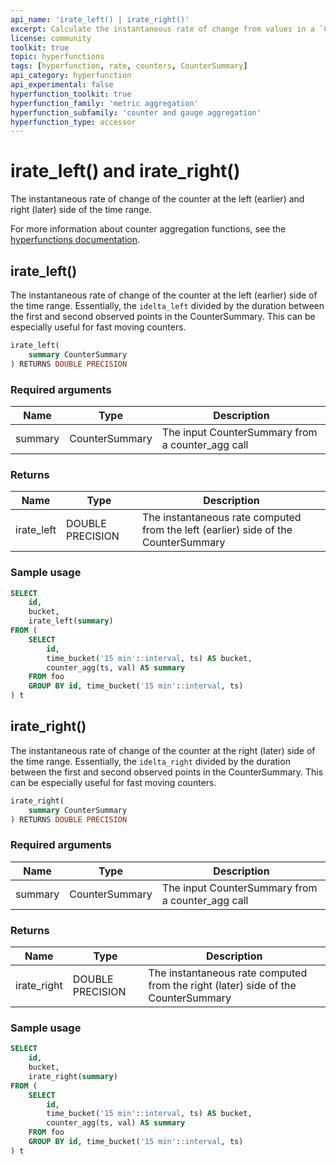 ```yaml
---
api_name: 'irate_left() | irate_right()'
excerpt: Calculate the instantaneous rate of change from values in a `CounterSummary`
license: community
toolkit: true
topic: hyperfunctions
tags: [hyperfunction, rate, counters, CounterSummary]
api_category: hyperfunction
api_experimental: false
hyperfunction_toolkit: true
hyperfunction_family: 'metric aggregation'
hyperfunction_subfamily: 'counter and gauge aggregation'
hyperfunction_type: accessor
---
```


# irate_left() and irate_right() <tag type="toolkit" content="Toolkit" />
The instantaneous rate of change of the counter at the left (earlier) and right
(later) side of the time range.

For more information about counter aggregation functions, see the
[hyperfunctions documentation][hyperfunctions-counter-agg].

## irate_left()
The instantaneous rate of change of the counter at the left (earlier) side of
the time range. Essentially, the `idelta_left` divided by the duration between the
first and second observed points in the CounterSummary. This can be especially
useful for fast moving counters.

```sql
irate_left(
    summary CounterSummary
) RETURNS DOUBLE PRECISION
```

### Required arguments

|Name|Type|Description|
|-|-|-|
|summary|CounterSummary|The input CounterSummary from a counter_agg call|

### Returns

|Name|Type|Description|
|-|-|-|
|irate_left|DOUBLE PRECISION|The instantaneous rate computed from the left (earlier) side of the CounterSummary|

### Sample usage

```sql
SELECT
    id,
    bucket,
    irate_left(summary)
FROM (
    SELECT
        id,
        time_bucket('15 min'::interval, ts) AS bucket,
        counter_agg(ts, val) AS summary
    FROM foo
    GROUP BY id, time_bucket('15 min'::interval, ts)
) t
```

## irate_right()
The instantaneous rate of change of the counter at the right (later) side of the
time range. Essentially, the `idelta_right` divided by the duration between the
first and second observed points in the CounterSummary. This can be especially
useful for fast moving counters.

```sql
irate_right(
    summary CounterSummary
) RETURNS DOUBLE PRECISION
```

### Required arguments

|Name|Type|Description|
|-|-|-|
|summary|CounterSummary|The input CounterSummary from a counter_agg call|

### Returns

|Name|Type|Description|
|-|-|-|
|irate_right|DOUBLE PRECISION|The instantaneous rate computed from the right (later) side of the CounterSummary|

### Sample usage

```sql
SELECT
    id,
    bucket,
    irate_right(summary)
FROM (
    SELECT
        id,
        time_bucket('15 min'::interval, ts) AS bucket,
        counter_agg(ts, val) AS summary
    FROM foo
    GROUP BY id, time_bucket('15 min'::interval, ts)
) t
```


[hyperfunctions-counter-agg]: timescaledb/:currentVersion:/how-to-guides/hyperfunctions/counter-aggregation/
